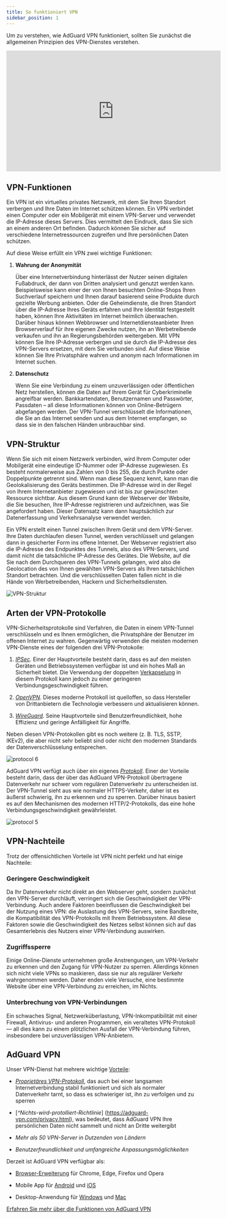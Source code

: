 ```yaml
---
title: So funktioniert VPN
sidebar_position: 1
---
```


Um zu verstehen, wie AdGuard VPN funktioniert, sollten Sie zunächst die allgemeinen Prinzipien des VPN-Dienstes verstehen.

<iframe width="560" height="315" class="youtube-video" src="https://www.youtube-nocookie.com/embed/aOmkjgfSsIY" title="YouTube video player" frameborder="0" allow="accelerometer; autoplay; clipboard-write; encrypted-media; gyroscope; picture-in-picture" allowfullscreen></iframe>

## VPN-Funktionen

Ein VPN ist ein virtuelles privates Netzwerk, mit dem Sie Ihren Standort verbergen und Ihre Daten im Internet schützen können. Ein VPN verbindet einen Computer oder ein Mobilgerät mit einem VPN-Server und verwendet die IP-Adresse dieses Servers. Dies vermittelt den Eindruck, dass Sie sich an einem anderen Ort befinden. Dadurch können Sie sicher auf verschiedene Internetressourcen zugreifen und Ihre persönlichen Daten schützen.

Auf diese Weise erfüllt ein VPN zwei wichtige Funktionen:

1. **Wahrung der Anonymität**

   Über eine Internetverbindung hinterlässt der Nutzer seinen digitalen Fußabdruck, der dann von Dritten analysiert und genutzt werden kann. Beispielsweise kann einer der von Ihnen besuchten Online-Shops Ihren Suchverlauf speichern und Ihnen darauf basierend seine Produkte durch gezielte Werbung anbieten. Oder die Geheimdienste, die Ihren Standort über die IP-Adresse Ihres Geräts erfahren und Ihre Identität festgestellt haben, können Ihre Aktivitäten im Internet heimlich überwachen. Darüber hinaus können Webbrowser und Internetdiensteanbieter Ihren Browserverlauf für ihre eigenen Zwecke nutzen, ihn an Werbetreibende verkaufen und ihn an Regierungsbehörden weitergeben. Mit VPN können Sie Ihre IP-Adresse verbergen und sie durch die IP-Adresse des VPN-Servers ersetzen, mit dem Sie verbunden sind. Auf diese Weise können Sie Ihre Privatsphäre wahren und anonym nach Informationen im Internet suchen.

2. **Datenschutz**

   Wenn Sie eine Verbindung zu einem unzuverlässigen oder öffentlichen Netz herstellen, können die Daten auf Ihrem Gerät für Cyberkriminelle angreifbar werden. Bankkartendaten, Benutzernamen und Passwörter, Passdaten – all diese Informationen können von Online-Betrügern abgefangen werden. Der VPN-Tunnel verschlüsselt die Informationen, die Sie an das Internet senden und aus dem Internet empfangen, so dass sie in den falschen Händen unbrauchbar sind.

## VPN-Struktur

Wenn Sie sich mit einem Netzwerk verbinden, wird Ihrem Computer oder Mobilgerät eine eindeutige ID-Nummer oder IP-Adresse zugewiesen. Es besteht normalerweise aus Zahlen von 0 bis 255, die durch Punkte oder Doppelpunkte getrennt sind. Wenn man diese Sequenz kennt, kann man die Geolokalisierung des Geräts bestimmen. Die IP-Adresse wird in der Regel von Ihrem Internetanbieter zugewiesen und ist bis zur gewünschten Ressource sichtbar. Aus diesem Grund kann der Webserver der Website, die Sie besuchen, Ihre IP-Adresse registrieren und aufzeichnen, was Sie angefordert haben. Dieser Datensatz kann dann hauptsächlich zur Datenerfassung und Verkehrsanalyse verwendet werden.

Ein VPN erstellt einen Tunnel zwischen Ihrem Gerät und dem VPN-Server. Ihre Daten durchlaufen diesen Tunnel, werden verschlüsselt und gelangen dann in gesicherter Form ins offene Internet. Der Webserver registriert also die IP-Adresse des Endpunktes des Tunnels, also des VPN-Servers, und damit nicht die tatsächliche IP-Adresse des Gerätes. Die Website, auf die Sie nach dem Durchqueren des VPN-Tunnels gelangen, wird also die Geolocation des von Ihnen gewählten VPN-Servers als Ihren tatsächlichen Standort betrachten. Und die verschlüsselten Daten fallen nicht in die Hände von Werbetreibenden, Hackern und Sicherheitsdiensten.

![VPN-Struktur](https://cdn.adguardvpn.com/public/Adguard/Website/Images/seo/en/how_vpn_3.jpg)

## Arten der VPN-Protokolle

VPN-Sicherheitsprotokolle sind Verfahren, die Daten in einem VPN-Tunnel verschlüsseln und es Ihnen ermöglichen, die Privatsphäre der Benutzer im offenen Internet zu wahren. Gegenwärtig verwenden die meisten modernen VPN-Dienste eines der folgenden drei VPN-Protokolle:

1. [_IPSec_](https://de.wikipedia.org/wiki/IPsec). Einer der Hauptvorteile besteht darin, dass es auf den meisten Geräten und Betriebssystemen verfügbar ist und ein hohes Maß an Sicherheit bietet. Die Verwendung der doppelten [Verkapselung](https://de.wikipedia.org/wiki/Datenkapselung_\(Netzwerktechnik\)) in diesem Protokoll kann jedoch zu einer geringeren Verbindungsgeschwindigkeit führen.

2. [_OpenVPN_](https://de.wikipedia.org/wiki/OpenVPN). Dieses moderne Protokoll ist quelloffen, so dass Hersteller von Drittanbietern die Technologie verbessern und aktualisieren können.

3. [_WireGuard_](https://de.wikipedia.org/wiki/WireGuard). Seine Hauptvorteile sind Benutzerfreundlichkeit, hohe Effizienz und geringe Anfälligkeit für Angriffe.

Neben diesen VPN-Protokollen gibt es noch weitere (z. B. TLS, SSTP, IKEv2), die aber nicht sehr beliebt sind oder nicht den modernen Standards der Datenverschlüsselung entsprechen.

<object data="https://cdn.adguardvpn.com/public/Adguard/Blog/vpn/protocol/6.svg?nc=1" type="image/svg+xml"><img src="https://cdn.adguardvpn.com/public/Adguard/Blog/vpn/protocol/6.svg?nc=1" alt="protocol 6" /> </object>

AdGuard VPN verfügt auch über ein eigenes [_Protokoll_](/general/adguard-vpn-protocol). Einer der Vorteile besteht darin, dass der über das AdGuard VPN-Protokoll übertragene Datenverkehr nur schwer vom regulären Datenverkehr zu unterscheiden ist. Der VPN-Tunnel sieht aus wie normaler HTTPS-Verkehr, daher ist es äußerst schwierig, ihn zu erkennen und zu sperren. Darüber hinaus basiert es auf den Mechanismen des modernen HTTP/2-Protokolls, das eine hohe Verbindungsgeschwindigkeit gewährleistet.

<object data="https://cdn.adguardvpn.com/public/Adguard/Blog/vpn/protocol/5.svg?nc=1" type="image/svg+xml"><img src="https://cdn.adguardvpn.com/public/Adguard/Blog/vpn/protocol/5.svg?nc=1" alt="protocol 5" /></object>

## VPN-Nachteile

Trotz der offensichtlichen Vorteile ist VPN nicht perfekt und hat einige Nachteile:

### Geringere Geschwindigkeit

Da Ihr Datenverkehr nicht direkt an den Webserver geht, sondern zunächst den VPN-Server durchläuft, verringert sich die Geschwindigkeit der VPN-Verbindung. Auch andere Faktoren beeinflussen die Geschwindigkeit bei der Nutzung eines VPN: die Auslastung des VPN-Servers, seine Bandbreite, die Kompatibilität des VPN-Protokolls mit Ihrem Betriebssystem. All diese Faktoren sowie die Geschwindigkeit des Netzes selbst können sich auf das Gesamterlebnis des Nutzers einer VPN-Verbindung auswirken.

### Zugriffssperre

Einige Online-Dienste unternehmen große Anstrengungen, um VPN-Verkehr zu erkennen und den Zugang für VPN-Nutzer zu sperren. Allerdings können sich nicht viele VPNs so maskieren, dass sie nur als regulärer Verkehr wahrgenommen werden. Daher enden viele Versuche, eine bestimmte Website über eine VPN-Verbindung zu erreichen, im Nichts.

### Unterbrechung von VPN-Verbindungen

Ein schwaches Signal, Netzwerküberlastung, VPN-Inkompatibilität mit einer Firewall, Antivirus- und anderen Programmen, ein veraltetes VPN-Protokoll — all dies kann zu einem plötzlichen Ausfall der VPN-Verbindung führen, insbesondere bei unzuverlässigen VPN-Anbietern.

## AdGuard VPN

Unser VPN-Dienst hat mehrere wichtige [Vorteile](/general/why-adguard-vpn):

- [_Proprietäres VPN-Protokoll_](/general/adguard-vpn-protocol), das auch bei einer langsamen Internetverbindung stabil funktioniert und sich als normaler Datenverkehr tarnt, so dass es schwieriger ist, ihn zu verfolgen und zu sperren

- [_^Nichts-wird-protolliert-Richtlinie_] (https://adguard-vpn.com/privacy.html), was bedeutet, dass AdGuard VPN Ihre persönlichen Daten nicht sammelt und nicht an Dritte weitergibt

- _Mehr als 50 VPN-Server in Dutzenden von Ländern_

- _Benutzerfreundlichkeit und umfangreiche Anpassungsmöglichkeiten_

Derzeit ist AdGuard VPN verfügbar als:

- [Browser-Erweiterung](/adguard-vpn-browser-extension/overview) für Chrome, Edge, Firefox und Opera

- Mobile App für [Android](/adguard-vpn-for-android/overview) und [iOS](/adguard-vpn-for-ios/overview)

- Desktop-Anwendung für [Windows](/adguard-vpn-for-windows/overview) und [Mac](/adguard-vpn-for-mac/overview)

[Erfahren Sie mehr über die Funktionen von AdGuard VPN](https://adguard-vpn.com/welcome.html)
